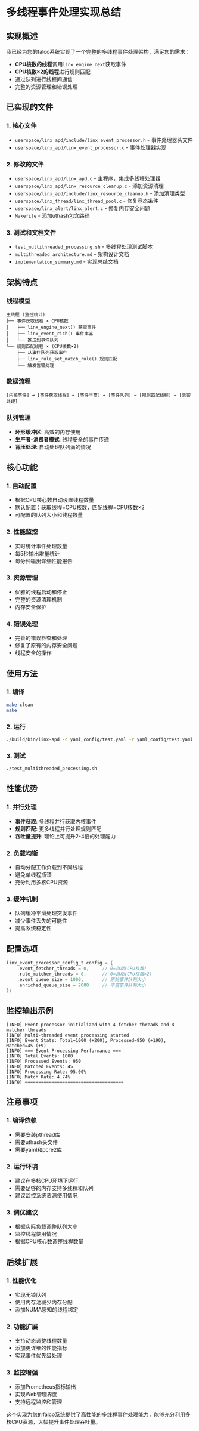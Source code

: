 # 多线程事件处理实现总结

## 实现概述

我已经为您的falco系统实现了一个完整的多线程事件处理架构，满足您的需求：
- **CPU核数的线程**调用`linx_engine_next`获取事件
- **CPU核数×2的线程**进行规则匹配
- 通过队列进行线程间通信
- 完整的资源管理和错误处理

## 已实现的文件

### 1. 核心文件
- `userspace/linx_apd/include/linx_event_processor.h` - 事件处理器头文件
- `userspace/linx_apd/linx_event_processor.c` - 事件处理器实现

### 2. 修改的文件
- `userspace/linx_apd/linx_apd.c` - 主程序，集成多线程处理器
- `userspace/linx_apd/linx_resource_cleanup.c` - 添加资源清理
- `userspace/linx_apd/include/linx_resource_cleanup.h` - 添加清理类型
- `userspace/linx_thread/linx_thread_pool.c` - 修复竞态条件
- `userspace/linx_alert/linx_alert.c` - 修复内存安全问题
- `Makefile` - 添加uthash包含路径

### 3. 测试和文档文件
- `test_multithreaded_processing.sh` - 多线程处理测试脚本
- `multithreaded_architecture.md` - 架构设计文档
- `implementation_summary.md` - 实现总结文档

## 架构特点

### 线程模型
```
主线程 (监控统计)
├── 事件获取线程 × CPU核数
│   ├── linx_engine_next() 获取事件
│   ├── linx_event_rich() 事件丰富
│   └── 推送到事件队列
└── 规则匹配线程 × (CPU核数×2)
    ├── 从事件队列获取事件
    ├── linx_rule_set_match_rule() 规则匹配
    └── 触发告警处理
```

### 数据流程
```
[内核事件] → [事件获取线程] → [事件丰富] → [事件队列] → [规则匹配线程] → [告警处理]
```

### 队列管理
- **环形缓冲区**: 高效的内存使用
- **生产者-消费者模式**: 线程安全的事件传递
- **背压处理**: 自动处理队列满的情况

## 核心功能

### 1. 自动配置
- 根据CPU核心数自动设置线程数量
- 默认配置：获取线程=CPU核数，匹配线程=CPU核数×2
- 可配置的队列大小和线程数量

### 2. 性能监控
- 实时统计事件处理数量
- 每5秒输出增量统计
- 每分钟输出详细性能报告

### 3. 资源管理
- 优雅的线程启动和停止
- 完整的资源清理机制
- 内存安全保护

### 4. 错误处理
- 完善的错误检查和处理
- 修复了原有的内存安全问题
- 线程安全的操作

## 使用方法

### 1. 编译
```bash
make clean
make
```

### 2. 运行
```bash
./build/bin/linx-apd -c yaml_config/test.yaml -r yaml_config/test.yaml
```

### 3. 测试
```bash
./test_multithreaded_processing.sh
```

## 性能优势

### 1. 并行处理
- **事件获取**: 多线程并行获取内核事件
- **规则匹配**: 更多线程并行处理规则匹配
- **吞吐量提升**: 理论上可提升2-4倍的处理能力

### 2. 负载均衡
- 自动分配工作负载到不同线程
- 避免单线程瓶颈
- 充分利用多核CPU资源

### 3. 缓冲机制
- 队列缓冲平滑处理突发事件
- 减少事件丢失的可能性
- 提高系统稳定性

## 配置选项

```c
linx_event_processor_config_t config = {
    .event_fetcher_threads = 0,     // 0=自动(CPU核数)
    .rule_matcher_threads = 0,      // 0=自动(CPU核数×2)
    .event_queue_size = 1000,       // 原始事件队列大小
    .enriched_queue_size = 2000     // 丰富事件队列大小
};
```

## 监控输出示例

```
[INFO] Event processor initialized with 4 fetcher threads and 8 matcher threads
[INFO] Multi-threaded event processing started
[INFO] Event Stats: Total=1000 (+200), Processed=950 (+190), Matched=45 (+9)
[INFO] === Event Processing Performance ===
[INFO] Total Events: 1000
[INFO] Processed Events: 950
[INFO] Matched Events: 45
[INFO] Processing Rate: 95.00%
[INFO] Match Rate: 4.74%
[INFO] =====================================
```

## 注意事项

### 1. 编译依赖
- 需要安装pthread库
- 需要uthash头文件
- 需要yaml和pcre2库

### 2. 运行环境
- 建议在多核CPU环境下运行
- 需要足够的内存支持多线程和队列
- 建议监控系统资源使用情况

### 3. 调优建议
- 根据实际负载调整队列大小
- 监控线程使用情况
- 根据CPU核心数调整线程数量

## 后续扩展

### 1. 性能优化
- 实现无锁队列
- 使用内存池减少内存分配
- 添加NUMA感知的线程绑定

### 2. 功能扩展
- 支持动态调整线程数量
- 添加更详细的性能指标
- 实现事件优先级处理

### 3. 监控增强
- 添加Prometheus指标输出
- 实现Web管理界面
- 支持远程监控和管理

这个实现为您的falco系统提供了高性能的多线程事件处理能力，能够充分利用多核CPU资源，大幅提升事件处理吞吐量。